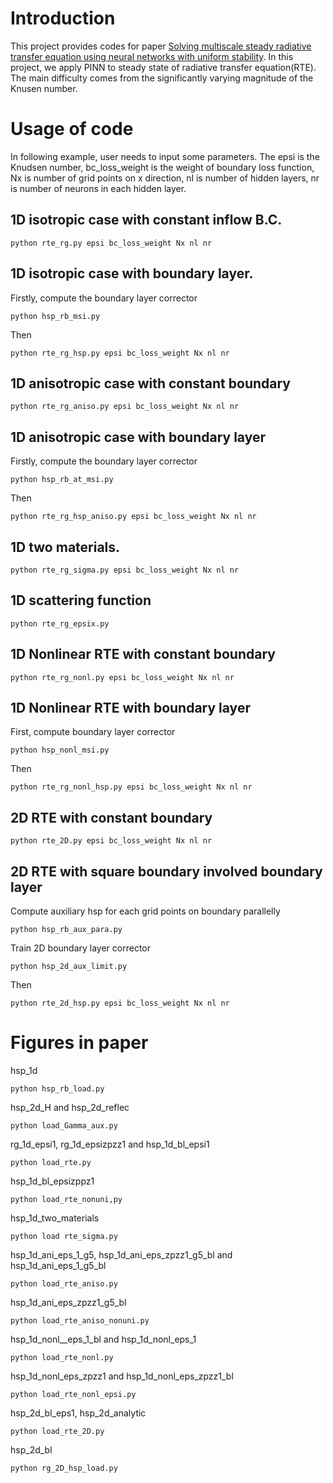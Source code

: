 # Introduction
This project provides codes for paper [Solving multiscale steady radiative transfer equation using neural networks with uniform stability](https://link.springer.com/article/10.1007/s40687-022-00345-z). In this project, we apply PINN to steady state of radiative transfer equation(RTE). The main difficulty comes from
the significantly varying magnitude of the Knusen number. 


# Usage of code
In following example, user needs to input some parameters. The epsi is the Knudsen number, bc_loss_weight is the weight of boundary loss
function, Nx is number of grid points on x direction, nl is number of hidden layers, nr is number of neurons in each hidden layer.
## 1D isotropic case with constant inflow B.C.
```
python rte_rg.py epsi bc_loss_weight Nx nl nr
```
## 1D isotropic case with boundary layer.
Firstly, compute the boundary layer corrector
```
python hsp_rb_msi.py
```
Then 
```
python rte_rg_hsp.py epsi bc_loss_weight Nx nl nr
```
## 1D anisotropic case with constant boundary
```
python rte_rg_aniso.py epsi bc_loss_weight Nx nl nr
```
## 1D anisotropic case with boundary layer
Firstly, compute the boundary layer corrector
```
python hsp_rb_at_msi.py
```
Then 
```
python rte_rg_hsp_aniso.py epsi bc_loss_weight Nx nl nr
```
## 1D two materials.
```
python rte_rg_sigma.py epsi bc_loss_weight Nx nl nr
```
## 1D scattering function
```
python rte_rg_epsix.py
```
## 1D Nonlinear RTE with constant boundary
```
python rte_rg_nonl.py epsi bc_loss_weight Nx nl nr
```
## 1D Nonlinear RTE with boundary layer
First, compute boundary layer corrector
```
python hsp_nonl_msi.py
```
Then 
```
python rte_rg_nonl_hsp.py epsi bc_loss_weight Nx nl nr
```
## 2D RTE with constant boundary
```
python rte_2D.py epsi bc_loss_weight Nx nl nr
```
## 2D RTE with square boundary involved boundary layer
Compute auxiliary hsp for each grid points on boundary parallelly
```
python hsp_rb_aux_para.py
```
Train 2D boundary layer corrector
```
python hsp_2d_aux_limit.py
```
Then
```
python rte_2d_hsp.py epsi bc_loss_weight Nx nl nr
```
# Figures in paper
hsp_1d
```
python hsp_rb_load.py
```
hsp_2d_H and hsp_2d_reflec
```
python load_Gamma_aux.py
```
rg_1d_epsi1, rg_1d_epsizpzz1 and hsp_1d_bl_epsi1
```
python load_rte.py
```
hsp_1d_bl_epsizppz1
```
python load_rte_nonuni,py
```
hsp_1d_two_materials
```
python load rte_sigma.py
```
hsp_1d_ani_eps_1_g5, hsp_1d_ani_eps_zpzz1_g5_bl and hsp_1d_ani_eps_1_g5_bl
```
python load_rte_aniso.py
```
hsp_1d_ani_eps_zpzz1_g5_bl
```
python load_rte_aniso_nonuni.py
```
hsp_1d_nonl__eps_1_bl and hsp_1d_nonl_eps_1
```
python load_rte_nonl.py
```
hsp_1d_nonl_eps_zpzz1 and hsp_1d_nonl_eps_zpzz1_bl
```
python load_rte_nonl_epsi.py
```
hsp_2d_bl_eps1, hsp_2d_analytic
```
python load_rte_2D.py
```
hsp_2d_bl
```
python rg_2D_hsp_load.py
```
